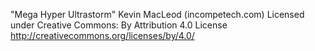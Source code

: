 "Mega Hyper Ultrastorm" Kevin MacLeod (incompetech.com)
Licensed under Creative Commons: By Attribution 4.0 License
http://creativecommons.org/licenses/by/4.0/